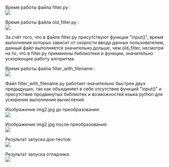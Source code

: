 Время работы файла filter.py :
</br><img src="gr09\Скриншоты\Время работы filter.jpg"/>

Время работы файла old_filter.py :
</br><img src="D:\Users\Documents\GitHub\gr09\Скриншоты\Время работы old_filter.jpg"/>

За счёт того, что в файле filter.py присутствуют функции "input()", время выполнения которых зависит от скорости ввода данных пользователем, данный файл выполняется значительно дольше, чем old_filter, несмотря на то, что в filter.py применены библиотеки и функции, значительно ускоряющие работу алгоритма.

Время работы файла filter_with_filename :
</br><img src="D:\Users\Documents\GitHub\gr09\Скриншоты\Время работы filter_with_filename.jpg"/>

Файл filter_with_filename.py работает значительно быстрее двух предыдущих, так как объединяет в себе отсутствие функций "input()" и присутствие продвинутых библиотек и возможностей языка python для ускорения выполнения вычислений.

Изображение img2.jpg до преобразования:
</br><img src="D:\Users\Documents\GitHub\gr09\img2.jpg"/>

Изображение img2.jpg после преобразования:
</br><img src="D:\Users\Documents\GitHub\gr09\res.jpg"/>

Результат запуска док-тестов:
</br><img src="D:\Users\Documents\GitHub\gr09\Скриншоты\Результат запуска doctest.jpg"/>

Результат запуска отладчика:
</br><img src="D:\Users\Documents\GitHub\gr09\Скриншоты\Результат запуска debugger.jpg"/>
